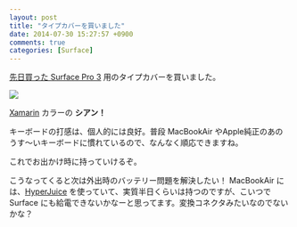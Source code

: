 ```yaml
---
layout: post
title: "タイプカバーを買いました"
date: 2014-07-30 15:27:57 +0900
comments: true
categories: [Surface]
---
```


[先日買った Surface Pro 3](http://blog.amay077.net/blog/2014/07/18/welcome-surface-pro-3/) 用のタイプカバーを買いました。
<!--more-->
![](https://dl.dropboxusercontent.com/u/264530/qiita/bought_type_cover_01.jpg)

[Xamarin](http://xamarin.com) カラーの **シアン！**

キーボードの打感は、個人的には良好。普段 MacBookAir やApple純正のあのうす～いキーボードに慣れているので、なんなく順応できますね。

これでお出かけ時に持っていけるぞ。

こうなってくると次は外出時のバッテリー問題を解決したい！
MacBookAir には、[HyperJuice](http://www.amazon.co.jp/gp/product/B00456DWUA/ref=as_li_ss_tl?ie=UTF8&camp=247&creative=7399&creativeASIN=B00456DWUA&linkCode=as2&tag=oku2008-22) を使っていて、実質半日くらいは持つのですが、こいつで Surface にも給電できないかなーと思ってます。変換コネクタみたいなのでないかな？
